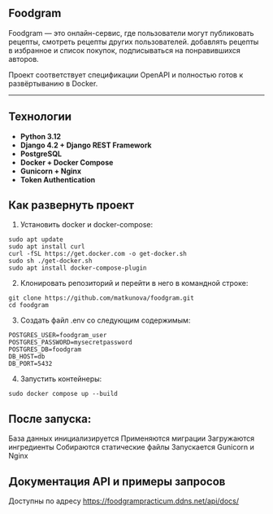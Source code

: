 ## Foodgram

Foodgram — это онлайн-сервис, где пользователи могут публиковать рецепты, смотреть рецепты других пользователей. добавлять рецепты в избранное и список покупок, подписываться на понравившихся авторов.

Проект соответствует спецификации OpenAPI и полностью готов к развёртыванию в Docker.

---

## Технологии

- **Python 3.12**
- **Django 4.2 + Django REST Framework**
- **PostgreSQL**
- **Docker + Docker Compose**
- **Gunicorn + Nginx**
- **Token Authentication**

## Как развернуть проект

1. Установить docker и docker-compose:
```
sudo apt update
sudo apt install curl
curl -fSL https://get.docker.com -o get-docker.sh
sudo sh ./get-docker.sh
sudo apt install docker-compose-plugin
```
2. Клонировать репозиторий и перейти в него в командной строке:

```
git clone https://github.com/matkunova/foodgram.git
cd foodgram
```
3. Создать файл .env со следующим содержимым:
```
POSTGRES_USER=foodgram_user
POSTGRES_PASSWORD=mysecretpassword
POSTGRES_DB=foodgram
DB_HOST=db
DB_PORT=5432
```
4. Запустить контейнеры:
```
sudo docker compose up --build
```

## После запуска:

База данных инициализируется
Применяются миграции
Загружаются ингредиенты
Собираются статические файлы
Запускается Gunicorn и Nginx

## Документация API и примеры запросов
Доступны по адресу https://foodgrampracticum.ddns.net/api/docs/
